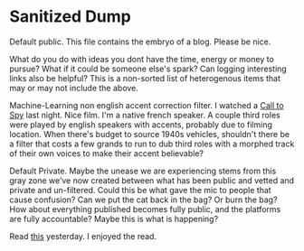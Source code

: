 # Sanitized Dump

Default public. This file contains the embryo of a blog. Please be nice. 

What do you do with ideas you dont have the time, energy or money to pursue? What if it could be someone else's spark? Can logging interesting links also be helpful? This is a non-sorted list of  heterogenous items that may or may not include the above.

Machine-Learning non english accent correction filter. I watched a [Call to Spy](https://en.wikipedia.org/wiki/A_Call_to_Spy) last night. Nice film. I'm a native french speaker. A couple third roles were played by english speakers with accents, probably due to filming location. When there's budget to source 1940s vehicles, shouldn't there be a filter that costs a few grands to run to dub third roles with a morphed track of their own voices to make their accent believable?

Default Private. Maybe the unease we are experiencing stems from this gray zone we’ve now created between what has been public and vetted and private and un-filtered. Could this be what gave the mic to people that cause confusion? Can we put the cat back in the bag? Or burn the bag? How about everything published becomes fully public, and the platforms are fully accountable? Maybe this is what is happening?

Read [this](https://training.kalzumeus.com/newsletters/archive/do-not-end-the-week-with-nothing) yesterday. I enjoyed the read.